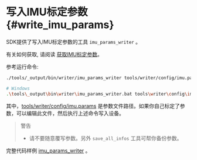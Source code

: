 # 写入IMU标定参数 {#write_imu_params}

SDK提供了写入IMU标定参数的工具 `imu_params_writer` 。

有关如何获取, 请阅读 [获取IMU标定参数]()。

参考运行命令:

```bash
./tools/_output/bin/writer/imu_params_writer tools/writer/config/imu.params

# Windows
.\tools\_output\bin\writer\imu_params_writer.bat tools\writer\config\imu.params
```

其中，[tools/writer/config/imu.params](https://github.com/slightech/MYNT-EYE-D-SDK/blob/master/tools/writer/config/imu.params) 是参数文件路径。如果你自己标定了参数，可以编辑此文件，然后执行上述命令写入设备。

> 警告
> - 请不要随意覆写参数。另外 `save_all_infos` 工具可帮你备份参数。

完整代码样例 [imu_params_writer](https://github.com/slightech/MYNT-EYE-D-SDK/blob/master/tools/writer/imu_params_writer.cc) 。